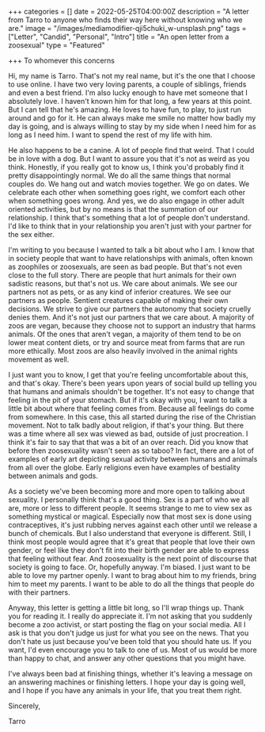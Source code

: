 +++
categories = []
date = 2022-05-25T04:00:00Z
description = "A letter from Tarro to anyone who finds their way here without knowing who we are."
image = "/images/mediamodifier-qji5chuki_w-unsplash.png"
tags = ["Letter", "Candid", "Personal", "Intro"]
title = "An open letter from a zoosexual"
type = "Featured"

+++
To whomever this concerns   
   
 Hi, my name is Tarro. That's not my real name, but it's the one that I choose to use online. I have two very loving parents, a couple of siblings, friends and even a best friend. I'm also lucky enough to have met someone that I absolutely love. I haven't known him for that long, a few years at this point. But I can tell that he's amazing. He loves to have fun, to play, to just run around and go for it. He can always make me smile no matter how badly my day is going, and is always willing to stay by my side when I need him for as long as I need him. I want to spend the rest of my life with him.   
   
 He also happens to be a canine. A lot of people find that weird. That I could be in love with a dog. But I want to assure you that it's not as weird as you think. Honestly, if you really got to know us, I think you'd probably find it pretty disappointingly normal. We do all the same things that normal couples do. We hang out and watch movies together. We go on dates. We celebrate each other when something goes right, we comfort each other when something goes wrong. And yes, we do also engage in other adult oriented activities, but by no means is that the summation of our relationship. I think that's something that a lot of people don't understand. I'd like to think that in your relationship you aren't just with your partner for the sex either.   
   
 I'm writing to you because I wanted to talk a bit about who I am. I know that in society people that want to have relationships with animals, often known as zoophiles or zoosexuals, are seen as bad people. But that's not even close to the full story. There are people that hurt animals for their own sadistic reasons, but that's not us. We care about animals. We see our partners not as pets, or as any kind of inferior creatures. We see our partners as people. Sentient creatures capable of making their own decisions. We strive to give our partners the autonomy that society cruelly denies them. And it's not just our partners that we care about. A majority of zoos are vegan, because they choose not to support an industry that harms animals. Of the ones that aren't vegan, a majority of them tend to be on lower meat content diets, or try and source meat from farms that are run more ethically. Most zoos are also heavily involved in the animal rights movement as well.   
   
 I just want you to know, I get that you're feeling uncomfortable about this, and that's okay. There's been years upon years of social build up telling you that humans and animals shouldn't be together. It's not easy to change that feeling in the pit of your stomach. But if it's okay with you, I want to talk a little bit about where that feeling comes from. Because all feelings do come from somewhere. In this case, this all started during the rise of the Christian movement. Not to talk badly about religion, if that's your thing. But there was a time where all sex was viewed as bad, outside of just procreation. I think it's fair to say that that was a bit of an over reach. Did you know that before then zoosexuality wasn't seen as so taboo? In fact, there are a lot of examples of early art depicting sexual activity between humans and animals from all over the globe. Early religions even have examples of bestiality between animals and gods.   
   
 As a society we've been becoming more and more open to talking about sexuality. I personally think that's a good thing. Sex is a part of who we all are, more or less to different people. It seems strange to me to view sex as something mystical or magical. Especially now that most sex is done using contraceptives, it's just rubbing nerves against each other until we release a bunch of chemicals. But I also understand that everyone is different. Still, I think most people would agree that it's great that people that love their own gender, or feel like they don't fit into their birth gender are able to express that feeling without fear. And zoosexuality is the next point of discourse that society is going to face. Or, hopefully anyway. I'm biased. I just want to be able to love my partner openly. I want to brag about him to my friends, bring him to meet my parents. I want to be able to do all the things that people do with their partners.  
   
 Anyway, this letter is getting a little bit long, so I'll wrap things up. Thank you for reading it. I really do appreciate it. I'm not asking that you suddenly become a zoo activist, or start posting the flag on your social media. All I ask is that you don't judge us just for what you see on the news. That you don't hate us just because you've been told that you should hate us. If you want, I'd even encourage you to talk to one of us. Most of us would be more than happy to chat, and answer any other questions that you might have.   
   
 I've always been bad at finishing things, whether it's leaving a message on an answering machines or finishing letters. I hope your day is going well, and I hope if you have any animals in your life, that you treat them right.   
   
 Sincerely,  
   
 Tarro